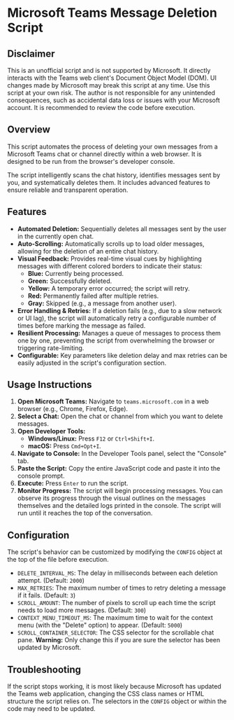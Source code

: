 # Microsoft Teams Message Deletion Script

## Disclaimer

This is an unofficial script and is not supported by Microsoft. It directly interacts with the Teams web client's Document Object Model (DOM). UI changes made by Microsoft may break this script at any time. Use this script at your own risk. The author is not responsible for any unintended consequences, such as accidental data loss or issues with your Microsoft account. It is recommended to review the code before execution.

## Overview

This script automates the process of deleting your own messages from a Microsoft Teams chat or channel directly within a web browser. It is designed to be run from the browser's developer console.

The script intelligently scans the chat history, identifies messages sent by you, and systematically deletes them. It includes advanced features to ensure reliable and transparent operation.

## Features

- **Automated Deletion:** Sequentially deletes all messages sent by the user in the currently open chat.
- **Auto-Scrolling:** Automatically scrolls up to load older messages, allowing for the deletion of an entire chat history.
- **Visual Feedback:** Provides real-time visual cues by highlighting messages with different colored borders to indicate their status:
    - **Blue:** Currently being processed.
    - **Green:** Successfully deleted.
    - **Yellow:** A temporary error occurred; the script will retry.
    - **Red:** Permanently failed after multiple retries.
    - **Gray:** Skipped (e.g., a message from another user).
- **Error Handling & Retries:** If a deletion fails (e.g., due to a slow network or UI lag), the script will automatically retry a configurable number of times before marking the message as failed.
- **Resilient Processing:** Manages a queue of messages to process them one by one, preventing the script from overwhelming the browser or triggering rate-limiting.
- **Configurable:** Key parameters like deletion delay and max retries can be easily adjusted in the script's configuration section.

## Usage Instructions

1.  **Open Microsoft Teams:** Navigate to `teams.microsoft.com` in a web browser (e.g., Chrome, Firefox, Edge).
2.  **Select a Chat:** Open the chat or channel from which you want to delete messages.
3.  **Open Developer Tools:**
    -   **Windows/Linux:** Press `F12` or `Ctrl+Shift+I`.
    -   **macOS:** Press `Cmd+Opt+I`.
4.  **Navigate to Console:** In the Developer Tools panel, select the "Console" tab.
5.  **Paste the Script:** Copy the entire JavaScript code and paste it into the console prompt.
6.  **Execute:** Press `Enter` to run the script.
7.  **Monitor Progress:** The script will begin processing messages. You can observe its progress through the visual outlines on the messages themselves and the detailed logs printed in the console. The script will run until it reaches the top of the conversation.

## Configuration

The script's behavior can be customized by modifying the `CONFIG` object at the top of the file before execution.

- `DELETE_INTERVAL_MS`: The delay in milliseconds between each deletion attempt. (Default: `2000`)
- `MAX_RETRIES`: The maximum number of times to retry deleting a message if it fails. (Default: `3`)
- `SCROLL_AMOUNT`: The number of pixels to scroll up each time the script needs to load more messages. (Default: `300`)
- `CONTEXT_MENU_TIMEOUT_MS`: The maximum time to wait for the context menu (with the "Delete" option) to appear. (Default: `5000`)
- `SCROLL_CONTAINER_SELECTOR`: The CSS selector for the scrollable chat pane. **Warning:** Only change this if you are sure the selector has been updated by Microsoft.

## Troubleshooting

If the script stops working, it is most likely because Microsoft has updated the Teams web application, changing the CSS class names or HTML structure the script relies on. The selectors in the `CONFIG` object or within the code may need to be updated.
